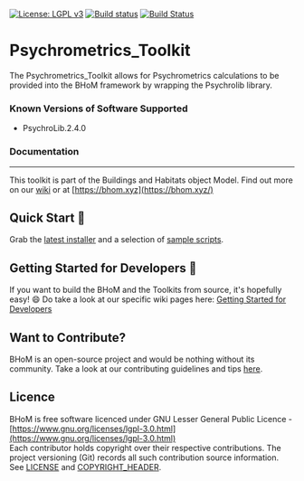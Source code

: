 [![License: LGPL v3](https://img.shields.io/badge/License-LGPL%20v3-blue.svg)](https://www.gnu.org/licenses/lgpl-3.0) [![Build status](https://ci.appveyor.com/api/projects/status/l9qbivw311hxlrq7/branch/master?svg=true)](https://ci.appveyor.com/project/BHoMBot/psychrometrics-toolkit/branch/master) [![Build Status](https://dev.azure.com/BHoMBot/BHoM/_apis/build/status/Psychrometrics_Toolkit/Psychrometrics_Toolkit.CheckCore?branchName=master)](https://dev.azure.com/BHoMBot/BHoM/_build/latest?definitionId=222&branchName=master)

# Psychrometrics_Toolkit 

The Psychrometrics_Toolkit allows for Psychrometrics calculations to be provided into the BHoM framework by wrapping the Psychrolib library.

### Known Versions of Software Supported
 - PsychroLib.2.4.0

### Documentation

---
This toolkit is part of the Buildings and Habitats object Model. Find out more on our [wiki](https://github.com/BHoM/documentation/wiki) or at [https://bhom.xyz](https://bhom.xyz/)

## Quick Start 🚀 

Grab the [latest installer](https://bhom.xyz/) and a selection of [sample scripts](https://github.com/BHoM/samples).


## Getting Started for Developers 🤖 

If you want to build the BHoM and the Toolkits from source, it's hopefully easy! 😄 
Do take a look at our specific wiki pages here: [Getting Started for Developers](https://bhom.xyz/documentation/Contributing/Getting-started-for-developers/)


## Want to Contribute? ##

BHoM is an open-source project and would be nothing without its community. Take a look at our contributing guidelines and tips [here](https://github.com/BHoM/BHoM/blob/main/CONTRIBUTING.md).


## Licence ##

BHoM is free software licenced under GNU Lesser General Public Licence - [https://www.gnu.org/licenses/lgpl-3.0.html](https://www.gnu.org/licenses/lgpl-3.0.html)  
Each contributor holds copyright over their respective contributions.
The project versioning (Git) records all such contribution source information.
See [LICENSE](https://github.com/BHoM/BHoM/blob/main/LICENSE) and [COPYRIGHT_HEADER](https://github.com/BHoM/BHoM/blob/main/COPYRIGHT_HEADER.txt).

